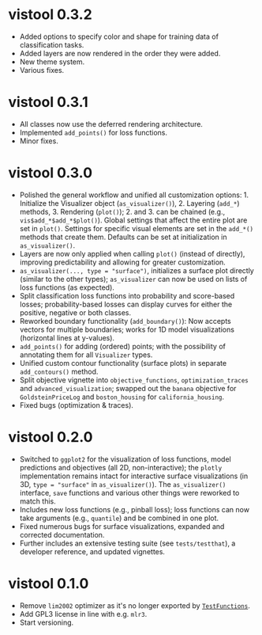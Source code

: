 
# vistool 0.3.2

* Added options to specify color and shape for training data of classification tasks.
* Added layers are now rendered in the order they were added.
* New theme system.
* Various fixes.

# vistool 0.3.1

* All classes now use the deferred rendering architecture.
* Implemented `add_points()` for loss functions.
* Minor fixes.

# vistool 0.3.0

* Polished the general workflow and unified all customization options: 1. Initialize the Visualizer object (`as_visualizer()`), 2. Layering (`add_*`) methods, 3. Rendering (`plot()`); 2. and 3. can be chained (e.g., `vis$add_*$add_*$plot()`). Global settings that affect the entire plot are set in `plot()`. Settings for specific visual elements are set in the `add_*()` methods that create them. Defaults can be set at initialization in `as_visualizer()`.
* Layers are now only applied when calling `plot()` (instead of directly), improving predictability and allowing for greater customization.
* `as_visualizer(..., type = "surface")`, initializes a surface plot directly (similar to the other types); `as_visualizer` can now be used on lists of loss functions (as expected).
* Split classification loss functions into probability and score-based losses; probability-based losses can display curves for either the positive, negative or both classes.
* Reworked boundary functionality (`add_boundary()`): Now accepts vectors for multiple boundaries; works for 1D model visualizations (horizontal lines at y-values).
* `add_points()` for adding (ordered) points; with the possibility of annotating them for all `Visualizer` types.
* Unified custom contour functionality (surface plots) in separate `add_contours()` method.
* Split objective vignette into `objective_functions`, `optimization_traces` and `advanced_visualization`; swapped out the `banana` objective for `GoldsteinPriceLog` and `boston_housing` for `california_housing`.
* Fixed bugs (optimization & traces).


# vistool 0.2.0

* Switched to `ggplot2` for the visualization of loss functions, model predictions and objectives (all 2D, non-interactive); the `plotly` implementation remains intact for interactive surface visualizations (in 3D, `type = "surface"` in `as_visualizer()`). The `as_visualizer()` interface, `save` functions and various other things were reworked to match this.
* Includes new loss functions (e.g., pinball loss); loss functions can now take arguments (e.g., `quantile`) and be combined in one plot.
* Fixed numerous bugs for surface visualizations, expanded and corrected documentation.
* Further includes an extensive testing suite (see `tests/testthat`), a developer reference, and updated vignettes.


# vistool 0.1.0

* Remove `lim2002` optimizer as it's no longer exported by [`TestFunctions`](https://cran.r-project.org/package=TestFunctions).
* Add GPL3 license in line with e.g. `mlr3`.
* Start versioning.
